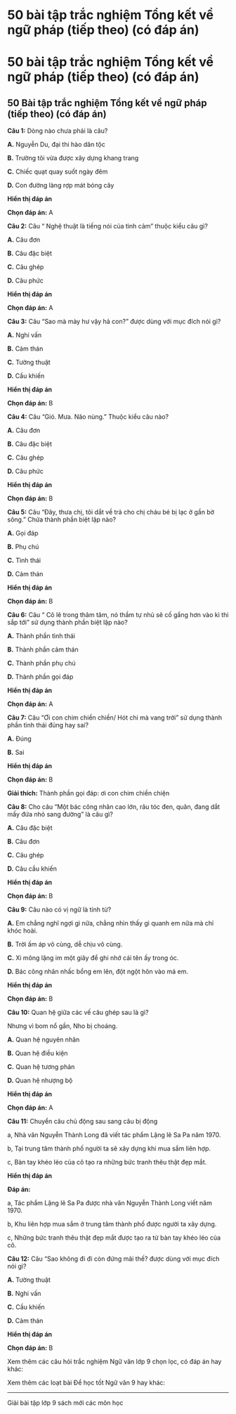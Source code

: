 # 50 bài tập trắc nghiệm Tổng kết về ngữ pháp (tiếp theo) (có đáp án)

# 50 bài tập trắc nghiệm Tổng kết về ngữ pháp (tiếp theo) (có đáp án)

## 50 Bài tập trắc nghiệm Tổng kết về ngữ pháp (tiếp theo) (có đáp án)

**Câu 1:** Dòng nào chưa phải là câu?

**A.** Nguyễn Du, đại thi hào dân tộc

**B.** Trường tôi vừa được xây dựng khang trang

**C.** Chiếc quạt quay suốt ngày đêm

**D.** Con đường làng rợp mát bóng cây

**Hiển thị đáp án**

**Chọn đáp án:** A

**Câu 2:** Câu “ Nghệ thuật là tiếng nói của tình cảm” thuộc kiểu câu gì?

**A.** Câu đơn

**B.** Câu đặc biệt

**C.** Câu ghép

**D.** Câu phức

**Hiển thị đáp án**

**Chọn đáp án:** A

**Câu 3:** Câu “Sao mà mày hư vậy hả con?” được dùng với mục đích nói gì?

**A.** Nghi vấn

**B.** Cảm thán

**C.** Tường thuật

**D.** Cầu khiến

**Hiển thị đáp án**

**Chọn đáp án:** B

**Câu 4:** Câu “Gió. Mưa. Não nùng.” Thuộc kiểu câu nào?

**A.** Câu đơn

**B.** Câu đặc biệt

**C.** Câu ghép

**D.** Câu phức

**Hiển thị đáp án**

**Chọn đáp án:** B

**Câu 5:** Câu “Đây, thưa chị, tôi dắt về trả cho chị cháu bé bị lạc ở gần bờ sông.” Chứa thành phần biệt lập nào?

**A.** Gọi đáp

**B.** Phụ chú

**C.** Tình thái

**D.** Cảm thán

**Hiển thị đáp án**

**Chọn đáp án:** B

**Câu 6:** Câu “ Cõ lẽ trong thâm tâm, nó thầm tự nhủ sẽ cố gắng hơn vào kì thi sắp tới” sử dụng thành phần biệt lập nào?

**A.** Thành phần tình thái

**B.** Thành phần cảm thán

**C.** Thành phần phụ chú

**D.** Thành phần gọi đáp

**Hiển thị đáp án**

**Chọn đáp án:** A

**Câu 7:** Câu “Ơi con chim chiền chiền/ Hót chi mà vang trời” sử dụng thành phần tình thái đúng hay sai?

**A.** Đúng

**B.** Sai

**Hiển thị đáp án**

**Chọn đáp án:** B

**Giải thích:** Thành phần gọi đáp: ơi con chim chiền chiện

**Câu 8:** Cho câu “Một bác công nhân cao lớn, râu tóc đen, quăn, đang dắt mấy đứa nhỏ sang đường” là câu gì?

**A.** Câu đặc biệt

**B.** Câu đơn

**C.** Câu ghép

**D.** Câu cầu khiến

**Hiển thị đáp án**

**Chọn đáp án:** B

**Câu 9:** Câu nào có vị ngữ là tính từ?

**A.** Em chẳng nghĩ ngợi gì nữa, chẳng nhìn thấy gì quanh em nữa mà chỉ khóc hoài.

**B.** Trời ấm áp vô cùng, dễ chịu vô cùng.

**C.** Xi mông lặng im một giây để ghi nhớ cái tên ấy trong óc.

**D.** Bác công nhân nhấc bổng em lên, đột ngột hôn vào má em.

**Hiển thị đáp án**

**Chọn đáp án:** B

**Câu 10:** Quan hệ giữa các vế câu ghép sau là gì?

Nhưng vì bom nổ gần, Nho bị choáng.

**A.** Quan hệ nguyên nhân

**B.** Quan hệ điều kiện

**C.** Quan hệ tương phản

**D.** Quan hệ nhượng bộ

**Hiển thị đáp án**

**Chọn đáp án:** A

**Câu 11:** Chuyển câu chủ động sau sang câu bị động

a, Nhà văn Nguyễn Thành Long đã viết tác phẩm Lặng lẽ Sa Pa năm 1970.

b, Tại trung tâm thành phố người ta sẽ xây dựng khi mua sắm liên hợp.

c, Bàn tay khéo léo của cô tạo ra những bức tranh thêu thật đẹp mắt.

**Hiển thị đáp án**

**Đáp án:**

a, Tác phẩm Lặng lẽ Sa Pa được nhà văn Nguyễn Thành Long viết năm 1970.

b, Khu liên hợp mua sắm ở trung tâm thành phố được người ta xây dựng.

c, Những bức tranh thêu thật đẹp mắt được tạo ra từ bàn tay khéo léo của cô.

**Câu 12:** Câu “Sao không đi đi còn đứng mãi thế? được dùng với mục đích nói gì?

**A.** Tường thuật

**B.** Nghi vấn

**C.** Cầu khiến

**D.** Cảm thán

**Hiển thị đáp án**

**Chọn đáp án:** B

Xem thêm các câu hỏi trắc nghiệm Ngữ văn lớp 9 chọn lọc, có đáp án hay khác:

Xem thêm các loạt bài Để học tốt Ngữ văn 9 hay khác:

* * *

Giải bài tập lớp 9 sách mới các môn học
